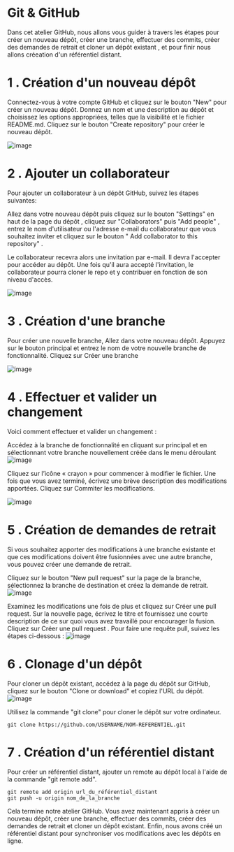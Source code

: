 # Git & GitHub 
Dans cet atelier GitHub, nous allons vous guider à travers les étapes pour créer un nouveau dépôt, créer une branche, effectuer des commits, créer des demandes de retrait et cloner un dépôt existant , et pour finir nous allons créeation d'un référentiel distant.

# 1 . Création d'un nouveau dépôt 
Connectez-vous à votre compte GitHub et cliquez sur le bouton "New" pour créer un nouveau dépôt. Donnez un nom et une description au dépôt et choisissez les options appropriées, telles que la visibilité et le fichier README.md. Cliquez sur le bouton "Create repository" pour créer le nouveau dépôt.

![image](https://user-images.githubusercontent.com/123757632/221904279-c5a2d920-5b45-4193-b599-1cc21daae210.png)
# 2 . Ajouter un collaborateur 
Pour ajouter un collaborateur à un dépôt GitHub, suivez les étapes suivantes:

Allez dans votre nouveau dépôt puis cliquez sur le bouton "Settings" en haut de la page du dépôt , cliquez sur "Collaborators" puis "Add people" , entrez le nom d'utilisateur ou l'adresse e-mail du collaborateur que vous souhaitez inviter et cliquez sur le bouton " Add collaborator to this repository" .

Le collaborateur recevra alors une invitation par e-mail. Il devra l'accepter pour accéder au dépôt. Une fois qu'il aura accepté l'invitation, le collaborateur pourra cloner le repo et y contribuer en fonction de son niveau d'accès.

![image](https://user-images.githubusercontent.com/123757632/222380018-39212414-882d-412f-a6a4-63348bba1ce6.png)

# 3 . Création d'une branche 
Pour créer une nouvelle branche, Allez dans votre nouveau dépôt. Appuyez sur le bouton principal et entrez le nom de votre nouvelle branche de fonctionnalité. Cliquez sur Créer une branche

![image](https://user-images.githubusercontent.com/123757632/221905296-bb65ad5a-09f5-4745-87b4-2d15b57b3826.png)

# 4 . Effectuer et valider un changement 
Voici comment effectuer et valider un changement :

Accédez à la branche de fonctionnalité en cliquant sur principal et en sélectionnant votre branche nouvellement créée dans le menu déroulant 
![image](https://user-images.githubusercontent.com/123757632/221906014-974748a8-ac15-4911-9233-fbd221e7a4ef.png)

Cliquez sur l’icône « crayon » pour commencer à modifier le fichier. Une fois que vous avez terminé, écrivez une brève description des modifications apportées. Cliquez sur Commiter les modifications.

![image](https://user-images.githubusercontent.com/123757632/221906262-19d84614-65db-49e2-8494-f9f35dcb765a.png)

# 5 . Création de demandes de retrait 

Si vous souhaitez apporter des modifications à une branche existante et que ces modifications doivent être fusionnées avec une autre branche, vous pouvez créer une demande de retrait. 

Cliquez sur le bouton "New pull request" sur la page de la branche, sélectionnez la branche de destination et créez la demande de retrait.
![image](https://user-images.githubusercontent.com/123757632/221906794-9f97735b-0c60-4483-94e9-ae0f5dec781b.png)

Examinez les modifications une fois de plus et cliquez sur Créer une pull request. Sur la nouvelle page, écrivez le titre et fournissez une courte description de ce sur quoi vous avez travaillé pour encourager la fusion. Cliquez sur Créer une pull request . 
Pour faire une requête pull, suivez les étapes ci-dessous :
![image](https://user-images.githubusercontent.com/123757632/221907414-c00476f9-50dc-4312-a908-ac532c3bb27c.png)


# 6 . Clonage d'un dépôt 

Pour cloner un dépôt existant, accédez à la page du dépôt sur GitHub, cliquez sur le bouton "Clone or download" et copiez l'URL du dépôt.
![image](https://user-images.githubusercontent.com/123757632/221907903-06ae3b01-5648-4438-bf1d-5f5c72946693.png)


Utilisez la commande "git clone" pour cloner le dépôt sur votre ordinateur.
```
git clone https://github.com/USERNAME/NOM-REFERENTIEL.git
```

# 7 . Création d'un référentiel distant 

Pour créer un référentiel distant, ajouter un remote au dépôt local à l'aide de la commande "git remote add". 
```
git remote add origin url_du_référentiel_distant
git push -u origin nom_de_la_branche
```


Cela termine notre atelier GitHub. Vous avez maintenant appris à créer un nouveau dépôt, créer une branche, effectuer des commits, créer des demandes de retrait et cloner un dépôt existant. Enfin, nous avons créé un référentiel distant pour synchroniser vos modifications avec les dépôts en ligne.





